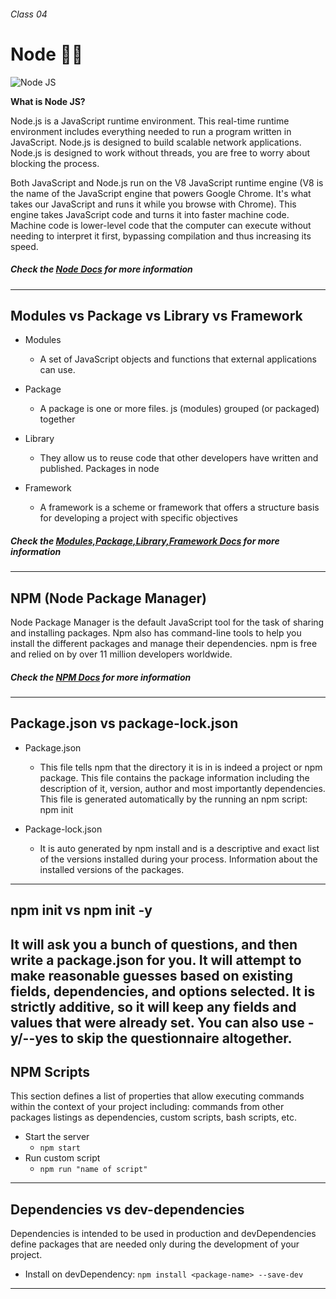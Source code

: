 ###### Class 04

# Node 🧑‍💻

![Node JS](https://www.startechup.com/wp-content/uploads/January-11-2021-Nodejs-What-it-is-used-for-and-when-where-to-use-it-for-your-enterprise-app-development.jpg)

**What is Node JS?**

Node.js is a JavaScript runtime environment. This real-time runtime environment includes everything needed to run a program written in JavaScript. Node.js is designed to build scalable network applications. Node.js is designed to work without threads, you are free to worry about blocking the process.

Both JavaScript and Node.js run on the V8 JavaScript runtime engine (V8 is the name of the JavaScript engine that powers Google Chrome. It's what takes our JavaScript and runs it while you browse with Chrome). This engine takes JavaScript code and turns it into faster machine code. Machine code is lower-level code that the computer can execute without needing to interpret it first, bypassing compilation and thus increasing its speed.

##### Check the [Node Docs](https://nodejs.org/en/) for more information
---

## Modules vs Package vs Library vs Framework

- Modules
  - A set of JavaScript objects and functions that external applications can use.

- Package
  - A package is one or more files. js (modules) grouped (or packaged) together
   
- Library
  - They allow us to reuse code that other developers have written and published. Packages in node

- Framework
  - A framework is a scheme or framework that offers a structure basis for developing a project with specific objectives

##### Check the [Modules,Package,Library,Framework Docs](https://dev.to/hamza/framework-vs-library-vs-package-vs-module-the-debate-3jpp) for more information
---

## NPM (Node Package Manager)

Node Package Manager is the default JavaScript tool for the task of sharing and installing packages. Npm also has command-line tools to help you install the different packages and manage their dependencies. npm is free and relied on by over 11 million developers worldwide.

##### Check the [NPM Docs](https://www.npmjs.com/) for more information
---

## Package.json vs package-lock.json

- Package.json
  - This file tells npm that the directory it is in is indeed a project or npm package. This file contains the package information including the description of it, version, author and most importantly dependencies. This file is generated automatically by the running an npm script: npm init

- Package-lock.json
  - It is auto generated by npm install and is a descriptive and exact list of the versions installed during your process. Information about the installed versions of the packages.
---

## npm init vs npm init -y

It will ask you a bunch of questions, and then write a package.json for you. It will attempt to make reasonable guesses based on existing fields, dependencies, and options selected. It is strictly additive, so it will keep any fields and values that were already set. You can also use -y/--yes to skip the questionnaire altogether.
---

## NPM Scripts

This section defines a list of properties that allow executing commands within the context of your project including: commands from other packages listings as dependencies, custom scripts, bash scripts, etc.

- Start the server
  - `npm start`
- Run custom script
  - `npm run "name of script"`
---

## Dependencies vs dev-dependencies

Dependencies is intended to be used in production and devDependencies define packages that are needed only during the development of your project.

- Install on devDependency: `npm install <package-name> --save-dev`
---
